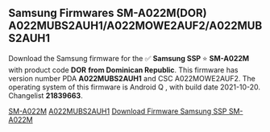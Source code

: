 <h2>Samsung Firmwares SM-A022M(DOR) A022MUBS2AUH1/A022MOWE2AUF2/A022MUBS2AUH1</h2>
Download the Samsung firmware for the ✅ <strong>Samsung SSP </strong> ⭐ <strong>SM-A022M</strong> with product code <strong>DOR</strong> <strong> from Dominican Republic</strong>. This firmware has version number PDA <strong>A022MUBS2AUH1</strong> and CSC A022MOWE2AUF2. The operating system of this firmware is Android Q , with build date 2021-10-20. Changelist <strong>21839663</strong>.


[SM-A022M](https://samfirm.shop/samsung/model/SM-A022M)
[A022MUBS2AUH1](https://samfirm.shop/samsung/pda/A022MUBS2AUH1)
[Download Firmware Samsung SSP SM-A022M](https://samfirm.shop/samsung/firmware/467043)
